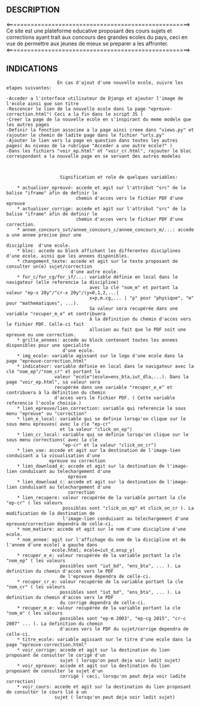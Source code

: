 ## DESCRIPTION

<=====================================================>
Ce site est une plateforme educative proposant des cours sujets et corrections ayant trait aux concours des grandes ecoles du pays, ceci en vue de permettre aux jeunes de mieux se preparer a les affronter.
<=====================================================>

## INDICATIONS

	                   En cas d'ajout d'une nouvelle ecole, suivre les etapes suivantes:
 
    -Acceder a l'interface utilisateur de Django et ajouter l'image de l'ecole ainsi que son titre
    -Rescencer le lien de la nouvelle ecole dans la page "epreuve-correction.html"( Ceci a la fin dans le script JS )
    -Creer la page de la nouvelle ecole en s'inspirant du meme modele que les autres pages
    -Definir la fonction associee a la page ainsi creee dans "views.py" et rajouter le chemin de ladite page dans le fichier "urls.py"
    -Ajouter le lien vers la page en question dans toutes les autres pages( Au niveau de la rubrique "Acceder a une autre ecole?" )
    -Dans les fichiers "voir_ep.html" et "voir_cr.html", rajouter le bloc correspondant a la nouvelle page en se servant des autres modeles



                        Signification et role de quelques variables:

        * actualiser_epreuve: accede et agit sur l'attribut "src" de la balise "iframe" afin de definir le 
                              chemin d'acces vers le fichier PDF d'une epreuve
        * actualiser_corrige: accede et agit sur l'attribut "src" de la balise "iframe" afin de definir le 
                              chemin d'acces vers le fichier PDF d'une correction.
        * annee_concours_svt/annee_concours_c/annee_concours_m/...: accede a une annee precise pour une 
                                                                    discipline  d'une ecole.
        * bloc: accede au block affichant les differentes disciplines d'une ecole, ainsi que les annees disponibles.
        * changement_texte: accede et agit sur le texte proposant de consulter un(e) sujet/correction
                            d'une autre ecole.
        * for_c/for_cg/for_if/...: variable définie en local dans le navigateur (elle referencie la discipline)
                                   avec la clé "nom_m" et portant la valeur "ep-x 20y"/"cr-x 20y"/(y=0,1,2,...| 
                                   x=p,m.cg,... | "p" pour "physique", "m" pour "mathematiques", ...). 
                                   Sa valeur sera recupérée dans une variable "recuper_m_e" et contribuera 
                                   à la définition du chemin d'acces vers le fichier PDF. Celle-ci fait 
                                   allusion au fait que le PDF soit une epreuve ou une correction.
        * grille_annees: accede au block contenant toutes les annees disponibles pour une specialite
                         d'une ecole.                    
        * img_ecole: variable agissant sur le logo d'une ecole dans la page "epreuve-correction.html"                                                    
        * indicateur: variable définie en local dans le navigateur avec la clé "nom_ep"/"nom_cr" et portant la 
                      valeur "ecole"(ecole=ens_bta,iut_dla,...). Dans la page "voir_ep.html", sa valeur sera 
                      recupérée dans une variable "recuper_e_e" et contribuera à la définition du chemin 
                      d'acces vers le fichier PDF. ( Cette variable referencie l'ecole choisie.)
        * lien_epreuve/lien_correction: variable qui referencie le sous menu "epreuve" ou "correction"
        * lien_e_local: variable qui se definie lorsqu'on clique sur le sous menu epreuves( avec la cle "ep-cr"
                        et la valeur "click_on_ep")
        * lien_cr_local: variable qui se definie lorsqu'on clique sur le sous menu corrections( avec la cle 
                         "ep-cr" et la valeur "click_on_cr")
        * lien_vue: accede et agit sur la destination de l'image-lien conduisant a la visualisation d'une
                    epreuve ou correction 
        * lien_download_e: accede et agit sur la destination de l'image-lien conduisant au telechargement d'une
                           epreuve
        * lien_download_c: accede et agit sur la destination de l'image-lien conduisant au telechargement d'une
                           correction
        * lien_recupere: valeur recupérée de la variable portant la cle "ep-cr" ( les valeurs
                         possibles sont "click_on_ep" et click_on_cr ). La modification de la destination de 
                         l'image-lien conduisant au telechargement d'une epreuve/correction dependra de celle-ci.       
        * nom_matiere: accede et agit sur le nom d'une discipline d'une ecole.        
        * nom_annee: agit sur l'affichage du nom de la discipline et de l'annee d'une ecole( a gauche dans 
                     ecole.html; ecole=iut_d,ensp_y) 
        * recuper_e_e: valeur recupérée de la variable portant la cle "nom_ep" ( les valeurs
                        possibles sont "iut_bd", "ens_bta", ... ). La definition du chemin d'acces vers le PDF 
                        de l'epreuve dependra de celle-ci.
        * recuper_cr_e: valeur recupérée de la variable portant la cle "nom_cr" ( les valeurs
                        possibles sont "iut_bd", "ens_bta", ... ). La definition du chemin d'acces vers le PDF 
                        du corrige dependra de celle-ci.
        * recuper_m_e: valeur recupérée de la variable portant la cle "nom_m" ( les valeurs
                        possibles sont "ep-m 2003", "ep-cg 2015", "cr-c 2007" ... ). La definition du chemin 
                        d'acces vers le PDF du sujet/corrige dependra de celle-ci.
        * titre_ecole: variable agissant sur le titre d'une ecole dans la page "epreuve-correction.html"
        * voir_corrige: accede et agit sur la destination du lien proposant de consulter le corigé d'un 
                        sujet ( lorsqu'on peut deja voir ledit sujet)
        * voir_epreuve: accede et agit sur la destination du lien proposant de consulter le sujet d'un 
                        corrigé ( ceci, lorsqu'on peut deja voir ladite correction)
        * voir_cours: accede et agit sur la destination du lien proposant de consulter le cours lié à un 
                      sujet ( lorsqu'on peut deja voir ledit sujet)
        
        